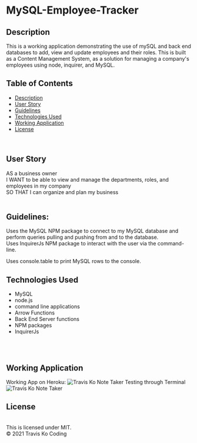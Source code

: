 # MySQL-Employee-Tracker

## Description
This is a working application demonstrating the use of mySQL and back end databases to add, view and update employees and their roles. This is built as a Content Management System, as a solution for managing a company's employees using node, inquirer, and MySQL.


## Table of Contents

- [Description](#description)
- [User Story](#user-story)
- [Guidelines](#guidelines)
- [Technologies Used](#technologies-used)
- [Working Application](#working-application)
- [License](#license)
<br />

## User Story

AS a business owner
<br/>
I WANT to be able to view and manage the departments, roles, and employees in my company
<br />
SO THAT I can organize and plan my business
<br />
<br />

## Guidelines:

Uses the MySQL NPM package to connect to my MySQL database and perform queries pulling and pushing from and to the database.
<br />
Uses InquirerJs NPM package to interact with the user via the command-line.
<br />

Uses console.table to print MySQL rows to the console.


## Technologies Used

- MySQL
- node.js
- command line applications
- Arrow Functions
- Back End Server functions
- NPM packages
- InquirerJs
<br />
<br />


## Working Application
Working App on Heroku:
![Travis Ko Note Taker](./note-taker-two.gif)
Testing through Terminal
![Travis Ko Note Taker](./note-taker.gif)


## License
<br />
This is licensed under MIT.
<br />
© 2021 Travis Ko Coding